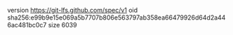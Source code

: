 version https://git-lfs.github.com/spec/v1
oid sha256:e99b9e15e069a5b7707b806e563797ab358ea66479926d64d2a446ac481bc0c7
size 6039

